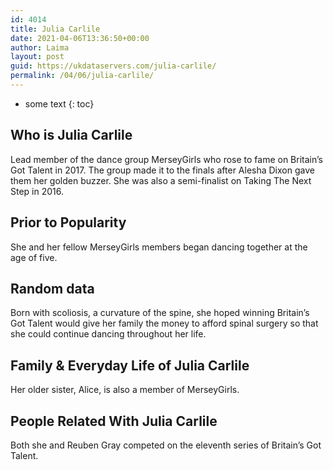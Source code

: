 ```yaml
---
id: 4014
title: Julia Carlile
date: 2021-04-06T13:36:50+00:00
author: Laima
layout: post
guid: https://ukdataservers.com/julia-carlile/
permalink: /04/06/julia-carlile/
---
```


* some text
{: toc}


## Who is Julia Carlile
                  
                  
                  
Lead member of the dance group MerseyGirls who rose to fame on Britain&#8217;s Got Talent in 2017. The group made it to the finals after Alesha Dixon gave them her golden buzzer. She was also a semi-finalist on Taking The Next Step in 2016.
                  
              
            
              
            
                
                
                
## Prior to Popularity
                  
                  
                  
She and her fellow MerseyGirls members began dancing together at the age of five.
                  
              
            
              
            
                
                
                
## Random data
                  
                  
                  
Born with scoliosis, a curvature of the spine, she hoped winning Britain&#8217;s Got Talent would give her family the money to afford spinal surgery so that she could continue dancing throughout her life.
                  
              
            
              
            
                
                
                
## Family & Everyday Life of Julia Carlile
                  
                  
                  
Her older sister, Alice, is also a member of MerseyGirls.
                  
              
            
              
            
                
                
                
## People Related With Julia Carlile
                  
                  
                  
Both she and Reuben Gray competed on the eleventh series of Britain&#8217;s Got Talent.
                  
              
            
              
            
                
              
            
              
              
            
            
              
            
          
          
          
